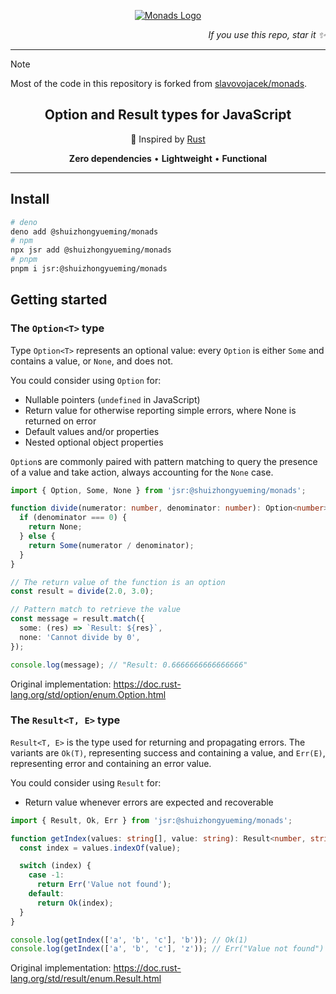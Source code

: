 <p align="center">
  <a href="https://github.com/shuizhongyueming/monads">
    <img src="https://raw.githubusercontent.com/shuizhongyueming/monads/main/.github/assets/monads-cover.png" alt="Monads Logo" />
  </a>
</p>

<p align="right">
  <i>If you use this repo, star it ✨</i>
</p>

---

> [!NOTE]
> Most of the code in this repository is forked from [slavovojacek/monads](https://github.com/slavovojacek/monads).

<h2 align="center">Option and Result types for JavaScript</h2>

<p align="center">
  🦀 Inspired by <a href="https://doc.rust-lang.org/stable/std/option/" target="_blank">Rust</a>
</p>

<p align="center">
  <b>Zero dependencies</b> • <b>Lightweight</b> • <b>Functional</b>
</p>

---

## Install

```sh
# deno
deno add @shuizhongyueming/monads
# npm
npx jsr add @shuizhongyueming/monads
# pnpm
pnpm i jsr:@shuizhongyueming/monads
```

## Getting started

### The `Option<T>` type

Type `Option<T>` represents an optional value: every `Option` is either `Some` and contains a value, or `None`, and does not.

You could consider using `Option` for:

- Nullable pointers (`undefined` in JavaScript)
- Return value for otherwise reporting simple errors, where None is returned on error
- Default values and/or properties
- Nested optional object properties

`Option`s are commonly paired with pattern matching to query the presence of a value and take action, always accounting for the `None` case.

```typescript
import { Option, Some, None } from 'jsr:@shuizhongyueming/monads';

function divide(numerator: number, denominator: number): Option<number> {
  if (denominator === 0) {
    return None;
  } else {
    return Some(numerator / denominator);
  }
}

// The return value of the function is an option
const result = divide(2.0, 3.0);

// Pattern match to retrieve the value
const message = result.match({
  some: (res) => `Result: ${res}`,
  none: 'Cannot divide by 0',
});

console.log(message); // "Result: 0.6666666666666666"
```

Original implementation: <https://doc.rust-lang.org/std/option/enum.Option.html>


### The `Result<T, E>` type

`Result<T, E>` is the type used for returning and propagating errors. The variants are `Ok(T)`, representing success and containing a value, and `Err(E)`, representing error and containing an error value.

You could consider using `Result` for:

- Return value whenever errors are expected and recoverable

```typescript
import { Result, Ok, Err } from 'jsr:@shuizhongyueming/monads';

function getIndex(values: string[], value: string): Result<number, string> {
  const index = values.indexOf(value);

  switch (index) {
    case -1:
      return Err('Value not found');
    default:
      return Ok(index);
  }
}

console.log(getIndex(['a', 'b', 'c'], 'b')); // Ok(1)
console.log(getIndex(['a', 'b', 'c'], 'z')); // Err("Value not found")
```

Original implementation: <https://doc.rust-lang.org/std/result/enum.Result.html>
